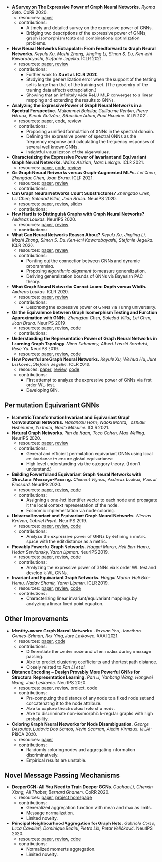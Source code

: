 - **A Survey on The Expressive Power of Graph Neural Networks.** *Ryoma Sato.* CoRR 2020.
  - resources: [paper](https://arxiv.org/pdf/2003.04078v4)
  - contributions:
    - A timely and detailed survey on the expressive power of GNNs.
    - Bridging two descriptions of the expressive power of GNNs, graph isomorphism tests and combinational optimization problems.
- **How Neural Networks Extrapolate: From Feedforward to Graph Neural Networks.** *Keyulu Xu, Mozhi Zhang, Jingling Li, Simon S. Du, Ken-ichi Kawarabayashi, Stefanie Jegelka.* ICLR 2021.
  - resources: [paper](https://openreview.net/pdf?id=UH-cmocLJC), [review](https://openreview.net/forum?id=UH-cmocLJC)
  - contributions:
    - Further work to **Xu et al. ICLR 2020**.
    - Studying the generalization error when the support of the testing set is large than that of the training set. (The geoemtry of the training data affects extrapolation.)
    - Showing that an infinitely wide ReLU MLP converges to a linear mapping and extending the results to GNNs.
- **Analyzing the Expressive Power of Graph Neural Networks in a Spectral Perspective.** *Muhammet Balcilar, Guillaume Renton, Pierre Héroux, Benoit Gaüzère, Sébastien Adam, Paul Honeine.* ICLR 2021.
  - resources: [paper](https://openreview.net/pdf?id=-qh0M9XWxnv), [code](https://github.com/balcilar/gnn-spectral-expressive-power), [review](https://openreview.net/forum?id=-qh0M9XWxnv)
  - contributions:
    - Proposing a unified formulation of GNNs in the spectral domain.
    - Defining the expressive power of spectral GNNs as the frequency response and calculating the frequency responses of several well known GNNs.
    - Insightful visualization of the eigenvalues.
- **Characterizing the Expressive Power of Invariant and Equivariant Graph Neural Networks.** *Waïss Azizian, Marc Lelarge.* ICLR 2021.
  - resources: [paper](https://openreview.net/pdf?id=lxHgXYN4bwl), [code](https://github.com/mlelarge/graph_neural_net), [review](https://openreview.net/forum?id=lxHgXYN4bwl)
- **On Graph Neural Networks versus Graph-Augmented MLPs.** *Lei Chen, Zhengdao Chen, Joan Bruna.* ICLR 2021.
  - resources: [paper](https://openreview.net/pdf?id=tiqI7w64JG2), [review](https://openreview.net/forum?id=tiqI7w64JG2)
  - contributions:
- **Can Graph Neural Networks Count Substructures?** *Zhengdao Chen, Lei Chen, Soledad Villar, Joan Bruna.* NeurIPS 2020.
  - resources: [paper](https://proceedings.neurips.cc/paper/2020/file/75877cb75154206c4e65e76b88a12712-Paper.pdf), [review](https://proceedings.neurips.cc/paper/2020/file/75877cb75154206c4e65e76b88a12712-Review.html), [slides](https://cims.nyu.edu/~chenzh/files/GNN_substructures_short_slides.pdf)
  - contributions:
- **How Hard is to Distinguish Graphs with Graph Neural Networks?** *Andreas Loukas.* NeurIPS 2020.
  - resources: [paper](https://proceedings.neurips.cc/paper/2020/file/23685a2431acad7789c1e3d43ea1522c-Paper.pdf), [review](https://proceedings.neurips.cc/paper/2020/file/23685a2431acad7789c1e3d43ea1522c-Review.html)
  - contributions:
- **What Can Neural Networks Reason About?** *Keyulu Xu, Jingling Li, Mozhi Zhang, Simon S. Du, Ken-ichi Kawarabayashi, Stefanie Jegelka.* ICLR 2020.
  - resources: [paper](https://openreview.net/pdf?id=rJxbJeHFPS), [review](https://openreview.net/forum?id=rJxbJeHFPS)
  - contributions:
    - Pointing out the connection between GNNs and dynamic programming.
    - Proposing *algorithmic alignment* to measure generalization.
    - Deriving generalization bounds of GNNs via Bayesian PAC theory.
- **What Graph Neural Networks Cannot Learn: Depth versus Width.** *Andreas Loukas.* ICLR 2020.
  - resources: [paper](https://openreview.net/pdf?id=B1l2bp4YwS), [review](https://openreview.net/forum?id=B1l2bp4YwS)
  - contributions:
    - Describing the expressive power of GNNs via Turing universality.
- **On the Equivalence between Graph Isomorphism Testing and Function Approximation with GNNs.** *Zhengdao Chen, Soledad Villar, Lei Chen, Joan Bruna.* NeurIPS 2019.
  - resources: [paper](https://proceedings.neurips.cc/paper/2019/file/71ee911dd06428a96c143a0b135041a4-Paper.pdf), [review](https://proceedings.neurips.cc/paper/2019/file/71ee911dd06428a96c143a0b135041a4-Review.html), [code](https://github.com/leichen2018/Ring-GNN)
  - contributions:
- **Understanding the Representation Power of Graph Neural Networks in Learning Graph Topology.** *Nima Dehmamy, Albert-László Barabási, Rose Yu.* NeurIPS 2019.
  - resources: [paper](https://papers.nips.cc/paper/2019/file/73bf6c41e241e28b89d0fb9e0c82f9ce-Paper.pdf), [review](https://papers.nips.cc/paper/2019/file/73bf6c41e241e28b89d0fb9e0c82f9ce-Review.html), [code](https://github.com/nimadehmamy/Understanding-GCN)
- **How Powerful are Graph Neural Networks.** *Keyulu Xu, Weihua Hu, Jure Leskovec, Stefanie Jegelka.* ICLR 2019.
  - resouces: [paper](https://openreview.net/pdf?id=ryGs6iA5Km), [review](https://openreview.net/forum?id=ryGs6iA5Km), [code](https://github.com/weihua916/powerful-gnns)
  - contributions:
    - First attempt to analyze the expressive power of GNNs via first order WL-test.
    - Developing GIN.

## Permutation Equivariant GNNs
- **Isometric Transformation Invariant and Equivariant Graph Convolutional Networks.** *Masanobu Horie, Naoki Morita, Toshiaki Hishinuma, Yu Ihara, Naoto Mitsume.* ICLR 2021.
- **Natural Graph Networks.** *Pim de Haan, Taco Cohen, Max Welling.* NeurIPS 2020.
  - resources: [paper](https://proceedings.neurips.cc/paper/2020/file/2517756c5a9be6ac007fe9bb7fb92611-Paper.pdf), [review](https://proceedings.neurips.cc/paper/2020/file/2517756c5a9be6ac007fe9bb7fb92611-Review.html)
  - contributions:
    - General and efficient permutation equivariant GNNs using local equivariance to ensure global equivariance.
    - High level understanding via the category theory. (I don't understand.)
- **Building Powerful and Equivariant Graph Neural Networks with Structural Message-Passing.** *Clement Vignac, Andreas Loukas, Pascal Frossard.* NeurIPS 2020.
  - resources: [paper](https://proceedings.neurips.cc/paper/2020/file/a32d7eeaae19821fd9ce317f3ce952a7-Paper.pdf), [review](https://proceedings.neurips.cc/paper/2020/file/a32d7eeaae19821fd9ce317f3ce952a7-Review.html), [code](https://github.com/cvignac/SMP)
  - contributions:
    - Assigning a one-hot identifier vector to each node and propagate it the local context representation of the node.
    - Economic implementation via node coloring.
- **Universal Invariant and Equivariant Graph Neural Networks.** *Nicolas Keriven, Gabriel Peyré.* NeurIPS 2019.
  - resources: [paper](https://proceedings.neurips.cc/paper/2019/file/ea9268cb43f55d1d12380fb6ea5bf572-Paper.pdf), [review](https://proceedings.neurips.cc/paper/2019/file/ea9268cb43f55d1d12380fb6ea5bf572-Reviews.html), [code](https://github.com/nkeriven/univgnn)
  - contributions: 
    - Analyze the expressive power of GNNs by defining a metric space with the edit distance as a metric.
- **Provably Powerful Graph Networks.** *Haggai Maron, Heli Ben-Hamu, Hadar Serviansky, Yaron Lipman.* NeurIPS 2019.
  - resources: [paper](https://papers.nips.cc/paper/8488-provably-powerful-graph-networks), [review](https://proceedings.neurips.cc/paper/2019/file/bb04af0f7ecaee4aae62035497da1387-Reviews.html), [code](https://github.com/hadarser/ProvablyPowerfulGraphNetworks)
  - contributions: 
    - Analyzing the expressive power of GNNs via k order WL test and develop k-WL GNNs.
- **Invariant and Equivariant Graph Networks.** *Haggai Maron, Heli Ben-Hamu, Nadav Shamir, Yaron Lipman.* ICLR 2019.
  - resources: [paper](https://openreview.net/pdf?id=Syx72jC9tm), [review](https://openreview.net/forum?id=Syx72jC9tm), [code](https://github.com/Haggaim/InvariantGraphNetworks)
  - contributions: 
    - Characterizing linear invariant/equivariant mappings by analyzing a linear fixed point equation.

## Other Improvements
- **Identity-aware Graph Neural Networks.** *Jiaxuan You, Jonathan Gomes-Selman, Rex Ying, Jure Leskovec.* AAAI 2021.
  - resources: [paper](https://arxiv.org/pdf/2101.10320v1), [code](https://github.com/snap-stanford/GraphGym)
  - contributions:
    - Differentiate the center node and other nodes during message passing.
    - Able to predict clustering coefficients and shortest path distance.
    - Closely related to *Pan Li et al.*
- **Distance Encoding – Design Provably More Powerful GNNs for Structural Representation Learning.** *Pan Li, Yanbang Wang, Hongwei Wang, Jure Leskovec.* NeurIPS 2020.
  - resources: [paper](https://proceedings.neurips.cc/paper/2020/file/2f73168bf3656f697507752ec592c437-Paper.pdf), [review](https://proceedings.neurips.cc/paper/2020/file/2f73168bf3656f697507752ec592c437-Review.html), [project](http://snap.stanford.edu/distance-encoding/), [code](https://github.com/snap-stanford/distance-encoding)
  - contributions:
    - Pre-computing the distance of any node to a fixed node set and concatenating it to the node attribute.
    - Able to capture the structural role of a node.
    - Able to discriminate non-isomorphic k-regular graphs with high probability.
- **Coloring Graph Neural Networks for Node Disambiguation.** *George Dasoulas, Ludovic Dos Santos, Kevin Scaman, Aladin Virmaux.* IJCAI-PRICA 2020.
  - resources: [paper](https://arxiv.org/pdf/1912.06058.pdf)
  - contributions:
    - Randomly coloring nodes and aggregating information discriminatively.
    - Empirical results are unstable.

## Novel Message Passing Mechanisms
- **DeeperGCN: All You Need to Train Deeper GCNs.** *Guohao Li, Chenxin Xiong, Ali Thabet, Bernard Ghanem.* CoRR 2020.
  - resources: [paper](https://arxiv.org/pdf/2006.07739.pdf), [project homepage](https://www.deepgcns.org/)
  - contributions:
    - Generalized aggregation function with mean and max as limits.
    - Message normalization.
    - Limited novelty.
- **Principal Neighbourhood Aggregation for Graph Nets.** *Gabriele Corso, Luca Cavalleri, Dominique Beaini, Pietro Liò, Petar Veličković.* NeurIPS 2020.
  - resources: [paper](https://papers.nips.cc/paper/2020/file/99cad265a1768cc2dd013f0e740300ae-Paper.pdf), [review](https://proceedings.neurips.cc/paper/2020/file/99cad265a1768cc2dd013f0e740300ae-Review.html), [cdoe](https://github.com/lukecavabarrett/pna)
  - contributions:
    - Normalized moments aggregation.
    - Limited novelty.